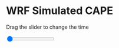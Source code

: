 <h1>WRF Simulated CAPE</h1>
<p>Drag the slider to change the time</p>

<div class="slidecontainer">
<input oninput='setImage(this)' class="slider" type="range" min="0" max="5" value="0" step="1" />
<img id='img'/>
</div>

<script>
var img = document.getElementById('img');
var img_array = ['/assets/images/wrf/cp_wrfout_d01_2020-02-17_12:00:00.png',
'/assets/images/wrf/cp_wrfout_d01_2020-02-17_13:00:00.png',
'/assets/images/wrf/cp_wrfout_d01_2020-02-17_14:00:00.png',
'/assets/images/wrf/cp_wrfout_d01_2020-02-17_15:00:00.png',
'/assets/images/wrf/cp_wrfout_d01_2020-02-17_16:00:00.png',];
function setImage(obj)
{
        var value = obj.value;
        img.src = img_array[value];

}
</script>
